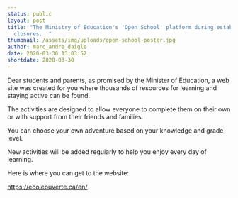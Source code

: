 ```yaml
---
status: public
layout: post
title: "The Ministry of Education's 'Open School' platform during establishment
  closures.  "
thumbnail: /assets/img/uploads/open-school-poster.jpg
author: marc_andre_daigle
date: 2020-03-30 13:03:52
shortdate: 2020-03-30
---
```

Dear students and parents, as promised by the Minister of Education, a web site was created for you where thousands of resources for learning and staying active can be found.

The activities are designed to allow everyone to complete them on their own or with support from their friends and families.

You can choose your own adventure based on your knowledge and grade level.

New activities will be added regularly to help you enjoy every day of learning.

Here is where you can get to the website:

<https://ecoleouverte.ca/en/>